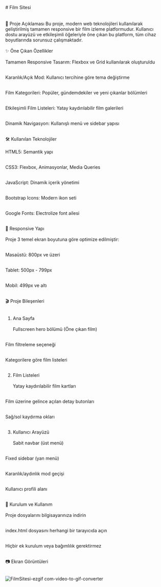 #  Film Sitesi <br><br>
<br>
📌 Proje Açıklaması 
Bu proje, modern web teknolojileri kullanılarak geliştirilmiş tamamen responsive bir film izleme platformudur. Kullanıcı dostu arayüzü ve etkileşimli öğeleriyle öne çıkan bu platform, tüm cihaz boyutlarında sorunsuz çalışmaktadır.
<br> <br>
✨ Öne Çıkan Özellikler <br> <br>
Tamamen Responsive Tasarım: Flexbox ve Grid kullanılarak oluşturuldu<br> <br>

Karanlık/Açık Mod: Kullanıcı tercihine göre tema değiştirme<br><br>

Film Kategorileri: Popüler, gündemdekiler ve yeni çıkanlar bölümleri<br><br>

Etkileşimli Film Listeleri: Yatay kaydırılabilir film galerileri<br><br>

Dinamik Navigasyon: Kullanışlı menü ve sidebar yapısı<br><br>

🛠 Kullanılan Teknolojiler<br><br>
HTML5: Semantik yapı<br><br>

CSS3: Flexbox, Animasyonlar, Media Queries<br><br>

JavaScript: Dinamik içerik yönetimi<br><br>

Bootstrap Icons: Modern ikon seti<br><br>

Google Fonts: Electrolize font ailesi<br><br>

📱 Responsive Yapı<br><br>
Proje 3 temel ekran boyutuna göre optimize edilmiştir:<br><br>

Masaüstü: 800px ve üzeri<br><br>

Tablet: 500px - 799px<br><br>

Mobil: 499px ve altı<br><br>

🎬 Proje Bileşenleri<br><br>
1. Ana Sayfa<br><br>
Fullscreen hero bölümü (Öne çıkan film)<br><br>

Film filtreleme seçeneği<br><br>

Kategorilere göre film listeleri<br><br>

2. Film Listeleri<br><br>
Yatay kaydırılabilir film kartları<br><br>

Film üzerine gelince açılan detay butonları<br><br>

Sağ/sol kaydırma okları<br><br>

3. Kullanıcı Arayüzü<br><br>
Sabit navbar (üst menü)<br><br>

Fixed sidebar (yan menü)<br><br>

Karanlık/aydınlık mod geçişi<br><br>

Kullanıcı profili alanı<br><br>

🚀 Kurulum ve Kullanım<br><br>
Proje dosyalarını bilgisayarınıza indirin<br><br>

index.html dosyasını herhangi bir tarayıcıda açın<br><br>

Hiçbir ek kurulum veya bağımlılık gerektirmez<br><br>

📷 Ekran Görüntüleri<br><br>

![FilmSitesi-ezgif com-video-to-gif-converter](https://github.com/user-attachments/assets/5285ff01-49c2-4d0c-8dfd-d74095236c80)

